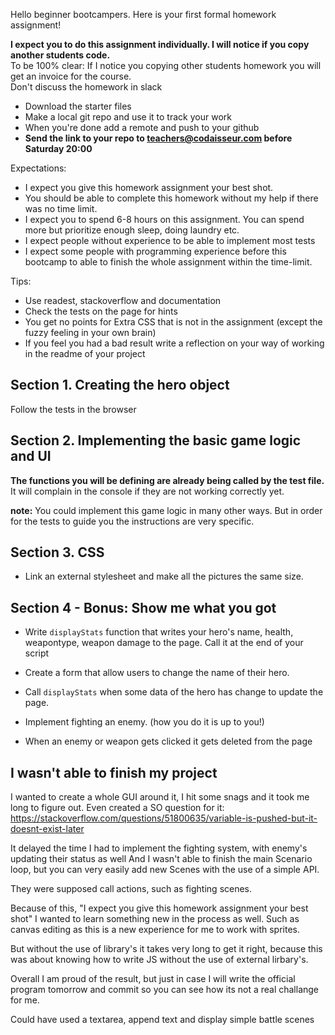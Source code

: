 
Hello beginner bootcampers. Here is your first formal homework  assignment!


**I expect you to do this assignment individually. I will notice if you copy another students code.**  
To be 100% clear: If I notice you copying other students homework you will get an invoice for the course.  
Don't discuss the homework in slack

- Download the starter files
- Make a local git repo and use it to track your work
- When you're done add a remote and push to your github
- **Send the link to your repo to teachers@codaisseur.com before Saturday 20:00**

Expectations:
- I expect you give this homework assignment your best shot.
- You should be able to complete this homework without my help if there was no time limit.
- I expect you to spend 6-8 hours on this assignment. You can spend more but prioritize enough sleep, doing laundry etc.
- I expect people without experience to be able to implement most tests
- I expect some people with programming experience before this bootcamp to able to finish the whole assignment within the time-limit.

Tips:
- Use readest, stackoverflow and documentation
- Check the tests on the page for hints
- You get no points for Extra CSS that is not in the assignment (except the fuzzy feeling in your own brain)
- If you feel you had a bad result write a reflection on your way of working in the readme of your project

## Section 1. Creating the hero object

Follow the tests in the browser

## Section 2. Implementing the basic game logic and UI

**The functions you will be defining are already being called by the test file.** It will complain in the console if they are not working correctly yet.

**note:** You could implement this game logic in many other ways. But in order for the tests to guide you the instructions are very specific.

## Section 3. CSS

- Link an external stylesheet and make all the pictures the same size.

## Section 4 - Bonus: Show me what you got


- Write `displayStats` function that writes your hero's name, health, weapontype, weapon damage to the page. Call it at the end of your script

- Create a form that allow users to change the name of their hero.

- Call `displayStats` when some data of the hero has change to update the page.

- Implement fighting an enemy. (how you do it is up to you!)

- When an enemy or weapon gets clicked it gets deleted from the page




## I wasn't able to finish my project
I wanted to create a whole GUI around it, I hit some snags and it took me long to figure out.
Even created a SO question for it: https://stackoverflow.com/questions/51800635/variable-is-pushed-but-it-doesnt-exist-later

It delayed the time I had to implement the fighting system, with enemy's updating their status as well
And I wasn't able to finish the main Scenario loop, but you can very easily add new Scenes with the use of a simple API.

They were supposed call actions, such as fighting scenes.

Because of this, "I expect you give this homework assignment your best shot" I wanted to learn something new in the process as well.
Such as canvas editing as this is a new experience for me to work with sprites.

But without the use of library's it takes very long to get it right, because this was about knowing how to write JS without the use of external lirbary's.

Overall I am proud of the result, but just in case I will write the official program tomorrow and commit so you can see how its not a real challange for me.

Could have used a textarea, append text and display simple battle scenes
